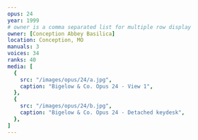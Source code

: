 ```yaml
---
opus: 24
year: 1999
# owner is a comma separated list for multiple row display
owner: [Conception Abbey Basilica]
location: Conception, MO
manuals: 3
voices: 34
ranks: 40
media: [
  {
    src: "/images/opus/24/a.jpg",
    caption: "Bigelow & Co. Opus 24 - View 1",
  },
  {
    src: "/images/opus/24/b.jpg",
    caption: "Bigelow & Co. Opus 24 - Detached keydesk",
  },
]
---
```

